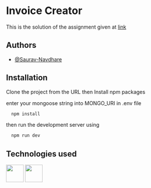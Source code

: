 
# Invoice Creator

This is the solution of the assignment given at [link](https://rapidbooks.co/wp-content/uploads/2023/03/Backend-Internship-Assignment.pdf)


## Authors

- [@Saurav-Navdhare](https://github.com/Saurav-Navdhare/)


## Installation

Clone the project from the URL then
Install npm packages

enter your mongoose string into MONGO_URI in .env file
```bash
  npm install
```
then run the development server using

```bash
  npm run dev
```
## Technologies used

<img height=48 src="https://raw.githubusercontent.com/caiogondim/javascript-server-side-logos/master/node.js/standard/454x128.png">
<img height=48 src="https://raw.githubusercontent.com/caiogondim/javascript-environments-logos/master/npm/original/logo.svg">
